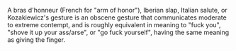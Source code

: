 A bras d'honneur (French for "arm of honor"), Iberian slap, Italian salute, 
or Kozakiewicz's gesture is an obscene gesture that communicates moderate to extreme contempt, 
and is roughly equivalent in meaning to "fuck you", "shove it up your ass/arse",
or "go fuck yourself", having the same meaning as giving the finger.
